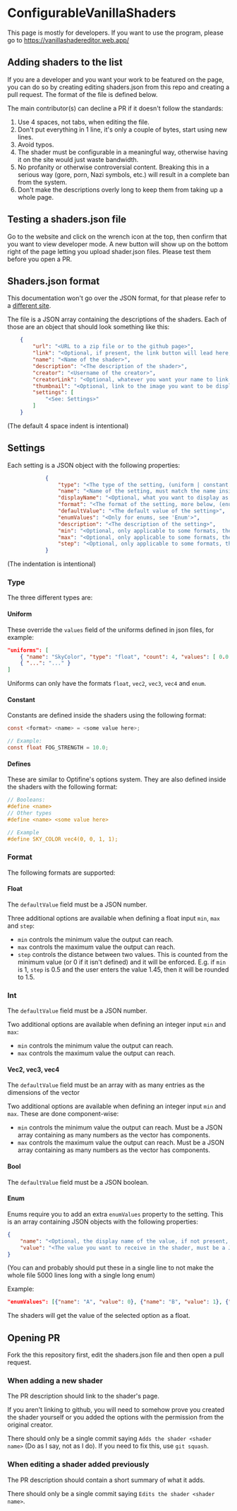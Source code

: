 # ConfigurableVanillaShaders

This page is mostly for developers. If you want to use the program, please go to https://vanillashadereditor.web.app/

## Adding shaders to the list

If you are a developer and you want your work to be featured on the page, you can do so by creating editing shaders.json from this repo and creating a pull request. The format of the file is defined below.

The main contributor(s) can decline a PR if it doesn't follow the standards:

1. Use 4 spaces, not tabs, when editing the file.
2. Don't put everything in 1 line, it's only a couple of bytes, start using new lines.
3. Avoid typos.
4. The shader must be configurable in a meaningful way, otherwise having it on the site would just waste bandwidth.
5. No profanity or otherwise controversial content. Breaking this in a serious way (gore, porn, Nazi symbols, etc.) will result in a complete ban from the system.
6. Don't make the descriptions overly long to keep them from taking up a whole page.

## Testing a shaders.json file

Go to the website and click on the wrench icon at the top, then confirm that you want to view developer mode. A new button will show up on the bottom right of the page 
letting you upload shader.json files. Please test them before you open a PR.

## Shaders.json format

This documentation won't go over the JSON format, for that please refer to a [different site](https://developer.mozilla.org/en-US/docs/Learn/JavaScript/Objects/JSON).

The file is a JSON array containing the descriptions of the shaders. Each of those are an object that should look something like this:

```json
    {
        "url": "<URL to a zip file or to the github page>",
        "link": "<Optional, if present, the link button will lead here, otherwise url will be used. Must include this if url points to a zip file>",
        "name": "<Name of the shader>",
        "description": "<The description of the shader>",
        "creator": "<Username of the creator>",
        "creatorLink": "<Optional, whatever you want your name to link to, e.g. GitHub profile page, website, CurseForge page, etc.>",
        "thumbnail": "<Optional, link to the image you want to be displayed next to the shader on the main page, preferably the pack.png>",
        "settings": [
            "<See: Settings>"
        ]
    }
```
(The default 4 space indent is intentional)

## Settings

Each setting is a JSON object with the following properties:

```json
            {
                "type": "<The type of the setting, (uniform | constant | define)>",
                "name": "<Name of the setting, must match the name inside the pack>",
                "displayName": "<Optional, what you want to display as the name of the setting>",
                "format": "<The format of the setting, more below, (enum | float | vec2 | vec3 | vec4 | int | bool)>",
                "defaultValue": "<The default value of the setting>",
                "enumValues": "<Only for enums, see 'Enum'>",
                "description": "<The description of the setting>",
                "min": "<Optional, only applicable to some formats, the minimum value the setting can reach>",
                "max": "<Optional, only applicable to some formats, the maximum value the setting can reach>",
                "step": "<Optional, only applicable to some formats, the difference between each subsequent value the setting can be>"
            }
```
(The indentation is intentional)

### Type

The three different types are:

#### Uniform

These override the `values` field of the uniforms defined in json files, for example:
```json
"uniforms": [
    { "name": "SkyColor", "type": "float", "count": 4, "values": [ 0.0, 0.0, 1.0, 1.0 ] },
    { "...": "..." }
]
```

Uniforms can only have the formats `float`, `vec2`, `vec3`, `vec4` and `enum`.

#### Constant

Constants are defined inside the shaders using the following format:
```glsl
const <format> <name> = <some value here>;

// Example:
const float FOG_STRENGTH = 10.0;
```

#### Defines

These are similar to Optifine's options system. They are also defined inside the shaders with the following format:
```glsl
// Booleans:
#define <name>
// Other types
#define <name> <some value here>

// Example
#define SKY_COLOR vec4(0, 0, 1, 1);
```

### Format

The following formats are supported:

#### Float

The `defaultValue` field must be a JSON number.

Three additional options are available when defining a float input `min`, `max` and `step`:
- `min` controls the minimum value the output can reach.
- `max` controls the maximum value the output can reach.
- `step` controls the distance between two values. This is counted from the minimum value (or 0 if it isn't defined) and it will be enforced. E.g. if `min` is 1, `step` is 0.5 and the user enters the value 1.45, then it will be rounded to 1.5.

### Int

The `defaultValue` field must be a JSON number.

Two additional options are available when defining an integer input `min` and `max`:
- `min` controls the minimum value the output can reach.
- `max` controls the maximum value the output can reach.

#### Vec2, vec3, vec4

The `defaultValue` field must be an array with as many entries as the dimensions of the vector

Two additional options are available when defining an integer input `min` and `max`. These are done component-wise:
- `min` controls the minimum value the output can reach. Must be a JSON array containing as many numbers as the vector has components.
- `max` controls the maximum value the output can reach. Must be a JSON array containing as many numbers as the vector has components.

#### Bool

The `defaultValue` field must be a JSON boolean.

#### Enum

Enums require you to add an extra `enumValues` property to the setting. This is an array containing JSON objects with the following properties:
```json
{
    "name": "<Optional, the display name of the value, if not present, 'value' will be used instead",
    "value": "<The value you want to receive in the shader, must be a JSON number>"
}
```
(You can and probably should put these in a single line to not make the whole file 5000 lines long with a single long enum)

Example:
```json
"enumValues": [{"name": "A", "value": 0}, {"name": "B", "value": 1}, {"name": "C", "value": 2}],
```

The shaders will get the value of the selected option as a float.

## Opening PR

Fork the this repository first, edit the shaders.json file and then open a pull request.

### When adding a new shader

The PR description should link to the shader's page.

If you aren't linking to github, you will need to somehow prove you created the shader yourself or you added the options with the permission from the original creator.

There should only be a single commit saying `Adds the shader <shader name>` (Do as I say, not as I do). If you need to fix this, use `git squash`.

### When editing a shader added previously

The PR description should contain a short summary of what it adds.

There should only be a single commit saying `Edits the shader <shader name>`.
